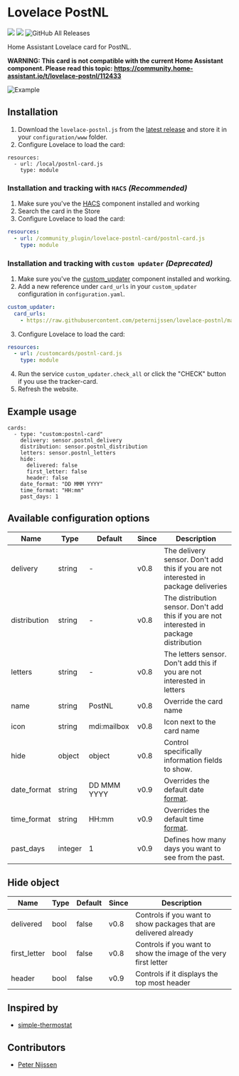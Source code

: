 # Lovelace PostNL

[![](https://img.shields.io/github/release/peternijssen/lovelace-postnl-card.svg?style=flat-square)](https://github.com/peternijssen/lovelace-postnl-card/releases/latest)
[![](https://img.shields.io/travis/peternijssen/lovelace-postnl-card.svg?style=flat-square)](https://travis-ci.org/peternijssen/lovelace-postnl-card)
![GitHub All Releases](https://img.shields.io/github/downloads/peternijssen/lovelace-postnl-card/total.svg)

Home Assistant Lovelace card for PostNL.

**WARNING: This card is not compatible with the current Home Assistant component. Please read this topic:
https://community.home-assistant.io/t/lovelace-postnl/112433**

![Example](https://community-home-assistant-assets.s3.dualstack.us-west-2.amazonaws.com/original/3X/5/2/527bc612e6eb092f1d4887e9d6272c7b4278ec65.png)

## Installation

1. Download the `lovelace-postnl.js` from the [latest release](https://github.com/peternijssen/lovelace-postnl/releases/latest) and store it in your `configuration/www` folder.
2. Configure Lovelace to load the card:

```
resources:
  - url: /local/postnl-card.js
    type: module
 ```

### Installation and tracking with `HACS` _(Recommended)_
1. Make sure you've the [HACS](https://custom-components.github.io/hacs/) component installed and working
2. Search the card in the Store
3. Configure Lovelace to load the card:

```yaml
resources:
  - url: /community_plugin/lovelace-postnl-card/postnl-card.js
    type: module
```

### Installation and tracking with `custom updater` _(Deprecated)_

1. Make sure you've the [custom_updater](https://github.com/custom-components/custom_updater) component installed and working.
2. Add a new reference under `card_urls` in your `custom_updater` configuration in `configuration.yaml`.

  ```yaml
  custom_updater:
    card_urls:
      - https://raw.githubusercontent.com/peternijssen/lovelace-postnl/master/tracker.json
  ```
3. Configure Lovelace to load the card:

```yaml
resources:
  - url: /customcards/postnl-card.js
    type: module
```

4. Run the service `custom_updater.check_all` or click the "CHECK" button if you use the tracker-card.
5. Refresh the website.

## Example usage
```
cards:
  - type: "custom:postnl-card"
    delivery: sensor.postnl_delivery
    distribution: sensor.postnl_distribution
    letters: sensor.postnl_letters
    hide:
      delivered: false
      first_letter: false
      header: false
    date_format: "DD MMM YYYY"
    time_format: "HH:mm"
    past_days: 1
 ```

## Available configuration options
| Name | Type | Default | Since | Description |
|------|------|---------|-------|-------------|
| delivery | string | - | v0.8 | The delivery sensor. Don't add this if you are not interested in package deliveries |
| distribution | string | - | v0.8 | The distribution sensor.  Don't add this if you are not interested in package distribution |
| letters | string | - | v0.8 | The letters sensor.  Don't add this if you are not interested in letters |
| name | string | PostNL | v0.8 | Override the card name |
| icon | string | mdi:mailbox | v0.8 | Icon next to the card name |
| hide | object | object | v0.8 | Control specifically information fields to show. |
| date_format | string | DD MMM YYYY | v0.9 | Overrides the default date [format](https://momentjs.com/docs/#/displaying/format/). |
| time_format | string | HH:mm | v0.9 | Overrides the default time [format](https://momentjs.com/docs/#/displaying/format/). | 
| past_days |integer | 1 | v0.9 | Defines how many days you want to see from the past. |


## Hide object
| Name | Type | Default | Since | Description |
|------|------|---------|-------|-------------|
| delivered | bool | false | v0.8 |  Controls if you want to show packages that are delivered already |
| first_letter | bool | false | v0.8 |  Controls if  you want to show the image of the very first letter |
| header | bool | false | v0.9 |  Controls if it displays the top most header |


## Inspired by
* [simple-thermostat](https://github.com/nervetattoo/simple-thermostat)

## Contributors
* [Peter Nijssen](https://github.com/peternijssen)
